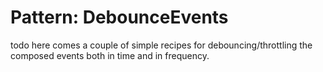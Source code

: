# Pattern: DebounceEvents

todo here comes a couple of simple recipes for debouncing/throttling the composed events both in time and 
in frequency.